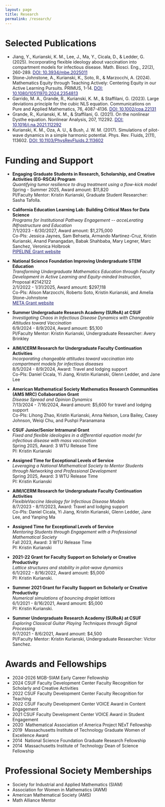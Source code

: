 ```yaml
---
layout: page
title: Research
permalink: /research/
---
```


<h1>Selected Publications</h1>
<ul>
  <li>
    Jiang, Y., Kurianski, K. M., Lee, J., Ma, Y., Cicala, D., & Ledder, G. (2025). Incorporating flexible ideology about vaccination into compartment models for infectious disease. <emph>Math. Biosci. Eng., 22</emph>(2), 260-289. <a href="https://www.aimspress.com/article/doi/10.3934/mbe.2025011" style="color:MidnightBlue">DOI: 10.3934/mbe.2025011</a>
  </li>
  <li>
    Stone-Johnstone, A., Kurianski, K., Soto, R., & Marzocchi, A. (2024). Mathematics Equity through Teaching Actively: Centering Equity in our Active Learning Pursuits. <emph>PRIMUS</emph>, 1-14. <a href="https://www.tandfonline.com/doi/full/10.1080/10511970.2024.2354813" style="color:MidnightBlue">DOI: 10.1080/10511970.2024.2354813</a>
  </li>
  <li>
    Garrido, M. A., Grande, R., Kurianski, K. M., & Staffilani, G. (2023). Large deviations principle for the cubic NLS equation. <emph>Communications on Pure and Applied Mathematics, 76</emph>, 4087-4136. <a href="https://onlinelibrary.wiley.com/doi/abs/10.1002/cpa.22131" style="color:MidnightBlue">DOI: 10.1002/cpa.22131</a>
  </li>
  <li>
    Grande, R., Kurianski, K. M., & Staffilani, G. (2021). On the nonlinear Dysthe equation. <emph>Nonlinear Analysis, 207</emph>, 112292. <a href="https://www.sciencedirect.com/science/article/pii/S0362546X21000341" style="color:MidnightBlue">DOI: 10.1016/j.na.2021.112292</a>
  </li>
  <li>
    Kurianski, K. M., Oza, A. U., & Bush, J. W. M. (2017). Simulations of pilot-wave dynamics in a simple harmonic potential. <emph>Phys. Rev. Fluids, 2</emph>(11), 113602. <a href="https://journals.aps.org/prfluids/abstract/10.1103/PhysRevFluids.2.113602" style="color:MidnightBlue">DOI: 10.1103/PhysRevFluids.2.113602</a>
  </li>
</ul>


# Funding and Support
- **Engaging Graduate Students in Research, Scholarship, and Creative Activities (EG-RSCA) Program**<br />
_Quantifying tumor resilience to drug treatment using a flow-kick model_<br />
Spring - Summer 2025, Award amount: \$11,820<br/>
PI/Faculty Mentor: Kristin Kurianski, Graduate Student Researcher: Sasha Tafolla.

- **California Education Learning Lab: Building Critical Mass for Data Science**<br/>
_Programs for Institutional Pathway Engagement -- acceLerating INfrastructure and Education_<br/>
7/1/2023 - 6/30/2027, Award amount: \$1,275,000<br/>
Co-PIs: Jessica Jaynes, Sam Behseta, Armando Martinez-Cruz, Kristin Kurianski, Anand Panangadan, Babak Shahbaba, Mary Legner, Marc Sanchez, Veronica Holbrook<br/>
<a href="https://pipelinedatascience.org/" style="color:MidnightBlue">PIPELINE Grant website</a>

- **National Science Foundation Improving Undergraduate STEM Education**<br/>
_Transforming Undergraduate Mathematics Education through Faculty Development in Active Learning and Equity-minded Instruction_, Proposal \#2142122<br/>
2/1/2022 - 1/31/2025, Award amount: $297,118<br/>
Co-PIs: Alison Marzocchi, Roberto Soto, Kristin Kurianski, and Amelia Stone-Johnstone<br/>
<a href="https://sites.google.com/fullerton.edu/csufmeta/" style="color:MidnightBlue">META Grant website</a>

- **Summer Undergraduate Research Academy (SUReA) at CSUF**<br/>
_Investigating Chaos in Infectious Disease Dynamics with Changeable Attitudes toward Vaccination_<br/>
6/9/2024 - 8/9/2024, Award amount: \$5,100<br/>
PI/Faculty Mentor: Kristin Kurianski, Undergraduate Researcher: Avery Brinkley

- **AIM/ICERM Research for Undergraduate Faculty Continuation Activities**<br/>
_Incorporating changeable attitudes toward vaccination into compartment models for infectious diseases_<br/>
8/5/2024 - 8/9/2024, Award: Travel and lodging support<br/>
Co-PIs: Daniel Cicala, Yi Jiang, Kristin Kurianski, Glenn Ledder, and Jane Lee

- **American Mathematical Society Mathematics Research Communities (AMS MRC) Collaboration Grant**<br/>
_Disease Spread and Opinion Dynamics_<br/>
7/13/2024 - 7/16/2024, Award amount: \$5,600 for travel and lodging support<br/>
Co-PIs: Lihong Zhao, Kristin Kurianski, Anna Nelson, Lora Bailey, Casey Johnson, Weiqi Chu, and Pushpi Paranamana

- **CSUF Junior/Senior Intramural Grant**<br/>
_Fixed and flexible ideologies in a differential equation model for infectious disease with mass vaccination_<br/>
Spring 2025, Award: 3 WTU Release Time<br/>
PI: Kristin Kurianski

- **Assigned Time for Exceptional Levels of Service**<br/>
_Leveraging a National Mathematical Society to Mentor Students through Networking and Professional Development_<br/>
Spring 2025, Award: 3 WTU Release Time<br/>
PI: Kristin Kurianski

- **AIM/ICERM Research for Undergraduate Faculty Continuation Activities**<br/>
_FlexibleVaccine Ideology for Infectious Disease Models_<br/>
8/7/2023 - 8/11/2023, Award: Travel and lodging support<br/>
Co-PIs: Daniel Cicala, Yi Jiang, Kristin Kurianski, Glenn Ledder, Jane Lee, and Yanping Ma

- **Assigned Time for Exceptional Levels of Service**<br/>
_Mentoring Students through Engagement with a Professional Mathematical Society_<br/>
Fall 2023, Award: 3 WTU Release Time<br/>
PI: Kristin Kurianski

- **2021-22 Grant for Faculty Support on Scholarly or Creative Productivity**<br/>
_Lattice structures and stability in pilot-wave dynamics_<br/>
6/1/2022 - 8/16/2022, Award amount: \$5,000<br/>
PI: Kristin Kurianski.

- **Summer 2021 Grant for Faculty Support on Scholarly or Creative Productivity**<br/>
_Numerical simulations of bouncing droplet lattices_<br/>
6/1/2021 - 8/16/2021, Award amount: \$5,000<br/>
PI: Kristin Kurianski.

- **Summer Undergraduate Research Academy (SUReA) at CSUF**<br/>
_Exploring Classical Guitar Playing Techniques through Signal Processing_<br/>
6/7/2021 - 8/6/2021, Award amount: \$4,500<br/>
PI/Faculty Mentor: Kristin Kurianski, Undergraduate Researcher: Victor Sanchez.


# Awards and Fellowships
- 2024-2026 MGB-SIAM Early Career Fellowship
- 2024 CSUF Faculty Development Center Faculty Recognition for Scholarly and Creative Activities
- 2022 CSUF Faculty Development Center Faculty Recognition for Teaching
- 2022 CSUF Faculty Development Center VOICE Award in Content Engagement
- 2021 CSUF Faculty Development Center VOICE Award in Student Engagement
- 2020  Mathematical Association of America Project NExT Fellowship
- 2019  Massachusetts Institute of Technology Graduate Women of Excellence Award
- 2014  National Science Foundation Graduate Research Fellowship
- 2014  Massachusetts Institute of Technology Dean of Science Fellowship


# Professional Society Memberships
- Society for Industrial and Applied Mathematics (SIAM)
- Association for Women in Mathematics (AWM)
- American Mathematical Society (AMS)
- Math Alliance Mentor
